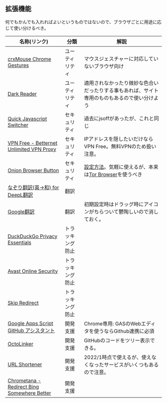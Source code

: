 ## 拡張機能
何でもかんでも入れればよいというものではないので、ブラウザごとに用途に応じて使い分けるべき。

|名称(リンク)|分類|解説|
|---|---|---|
|[crxMouse Chrome Gestures](https://chrome.google.com/webstore/detail/crxmouse-chrome-gestures/jlgkpaicikihijadgifklkbpdajbkhjo?hl=ja)|ユーティリティ|マウスジェスチャーに対応していないブラウザ向け|
|[Dark Reader](https://chrome.google.com/webstore/detail/dark-reader/eimadpbcbfnmbkopoojfekhnkhdbieeh)|ユーティリティ|適用されなかったり微妙な色合いだったりする事もあれば、サイト専用のものもあるので使い分けよう|
|[Quick Javascript Switcher](https://chrome.google.com/webstore/detail/quick-javascript-switcher/geddoclleiomckbhadiaipdggiiccfje)|セキュリティ|過去にjsoffがあったが、これと同じ|
|[VPN Free - Betternet Unlimited VPN Proxy](https://chrome.google.com/webstore/detail/vpn-free-betternet-unlimi/gjknjjomckknofjidppipffbpoekiipm)|セキュリティ|IPアドレスを隠したいだけならVPN Free。無料VPNのため扱い注意。|
|[Onion Browser Button](https://chrome.google.com/webstore/detail/onion-browser-button/fockhhgebmfjljjmjhbdgibcmofjbpca?hl=en)|セキュリティ|[設定方法](https://qiita.com/___xxx_/items/b2a89082abd86b3e66e2)。気軽に使えるが、本来は[Tor Browser](https://www.torproject.org)を使うべき|
|[なぞり翻訳(英→和) for DeepL翻訳](https://chrome.google.com/webstore/detail/なぞり翻訳英→和-for-deepl翻訳/begokompmfdepmbdbemfahbeapcabeaa?hl=ja)|翻訳||
|[Google翻訳](https://chrome.google.com/webstore/detail/google-translate/aapbdbdomjkkjkaonfhkkikfgjllcleb?hl=ja)|翻訳|初期設定時はドラッグ時にアイコンがちらついて鬱陶しいので消しておく。|
|[DuckDuckGo Privacy Essentials](https://chrome.google.com/webstore/detail/duckduckgo-privacy-essent/bkdgflcldnnnapblkhphbgpggdiikppg?hl=ja)|トラッキング防止||
|[Avast Online Security](https://chrome.google.com/webstore/detail/avast-online-security/gomekmidlodglbbmalcneegieacbdmki?hl=ja)|トラッキング防止||
|[Skip Redirect](https://chrome.google.com/webstore/detail/skip-redirect/jaoafjdoijdconemdmodhbfpianehlon)|トラッキング防止||
|[Google Apps Script GitHub アシスタント](https://chrome.google.com/webstore/detail/google-apps-script-github/lfjcgcmkmjjlieihflfhjopckgpelofo/related?hl=ja)|開発支援|Chrome専用: GASのWebエディタを使うならGithub連携に必須|
|[OctoLinker](https://chrome.google.com/webstore/detail/octolinker/jlmafbaeoofdegohdhinkhilhclaklkp)|開発支援|GitHubのコードをツリー表示できる。|
|[URL Shortener](https://chrome.google.com/webstore/detail/url-shortener/godoifjoiadanijplaghmhgfeffnblib)|開発支援|2022/1時点で使えるが、使えなくなったサービスがいくつもあるので注意。|
|[Chrometana - Redirect Bing Somewhere Better](https://chrome.google.com/webstore/detail/chrometana-redirect-bing/kaicbfmipfpfpjmlbpejaoaflfdnabnc)|開発支援||
